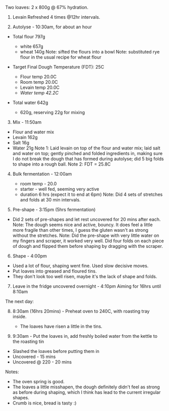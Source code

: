 Two loaves: 2 x 800g @ 67% hydration.

1. Levain
   Refreshed 4 times @12hr intervals.

2. Autolyse - 10:30am, for about an hour
  * Total flour 797g 
    - white  657g 
    - wheat  140g
Note: sifted the flours into a bowl
Note: substituted rye flour in the usual recipe for wheat flour

  * Target Final Dough Temperature (FDT): 25C
    - Flour temp  20.0C
    - Room temp   20.0C
    - Levain temp 20.0C
    - *Water temp 42.2C* 

  * Total water 642g 
    - 620g, reserving 22g for mixing

3. Mix - 11:50am
  - Flour and water mix
  - Levain      162g
  - Salt         16g
  - Water        21g
Note 1: Laid levain on top of the flour and water mix; 
        laid salt and water on top;
        gently pinched and folded ingredients in, making sure I do not break the dough that has formed during autolyse; 
        did 5 big folds to shape into a rough ball.
Note 2: FDT = 25.8C

4. Bulk fermentation - 12:00am 
   - room temp - 20.0
   - starter - well fed, seeming very active
   - duration 6 hrs (expect it to end at 6pm)
Note: Did 4 sets of stretches and folds at 30 min intervals.

5. Pre-shape - 3:15pm (5hrs fermentation)
  - Did 2 sets of pre-shapes and let rest uncovered for 20 mins after each.
Note: The dough seems nice and active, bouncy. It does feel a little more fragile than other times, I guess the gluten wasn't as strong without the stretches.
Note: Did the pre-shape with very little water on my fingers and scraper, it worked very well.
      Did four folds on each piece of dough and flipped them before shaping by dragging with the scraper.
      
6. Shape - 4:00pm
  - Used a lot of flour, shaping went fine. Used slow decisive moves.
  - Put loaves into greased and floured tins.
  - They don't look too well risen, maybe it's the lack of shape and folds.

7. Leave in the fridge uncovered overnight - 4:10pm
   Aiming for 16hrs until 8:10am

The next day:

8. 8:30am (16hrs 20mins) - Preheat oven to 240C, with roasting tray inside.
   - The loaves have risen a little in the tins.

9. 9:30am - Put the loaves in, add freshly boiled water from the kettle to the roasting tin
  - Slashed the loaves before putting them in
  - Uncovered - 15 mins
  - Uncovered @ 220 - 20 mins

Notes: 
* The oven spring is good.
* The loaves a little misshapen, the dough definitely didn't feel as strong as before during shaping, which I think has lead to the current irregular shapes.
* Crumb is nice, bread is tasty :)

